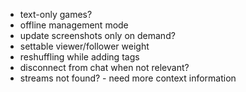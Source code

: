 - text-only games?
- offline management mode
- update screenshots only on demand?
- settable viewer/follower weight
- reshuffling while adding tags
- disconnect from chat when not relevant?
- streams not found? - need more context information
